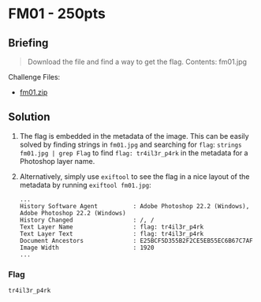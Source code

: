 # FM01 - 250pts

## Briefing

> Download the file and find a way to get the flag. Contents: fm01.jpg

Challenge Files:

* [fm01.zip](./fm01.zip)

## Solution

1. The flag is embedded in the metadata of the image. This can be easily solved by finding strings in `fm01.jpg` and searching for `flag`: `strings fm01.jpg | grep Flag` to find `flag: tr4il3r_p4rk` in the metadata for a Photoshop layer name.

2. Alternatively, simply use `exiftool` to see the flag in a nice layout of the metadata by running `exiftool fm01.jpg`:

    ```
    ...
    History Software Agent          : Adobe Photoshop 22.2 (Windows), Adobe Photoshop 22.2 (Windows)
    History Changed                 : /, /
    Text Layer Name                 : flag: tr4il3r_p4rk
    Text Layer Text                 : flag: tr4il3r_p4rk
    Document Ancestors              : E25BCF5D355B2F2CE5EB55EC6B67C7AF
    Image Width                     : 1920
    ...
    ```

### Flag

`tr4il3r_p4rk`

